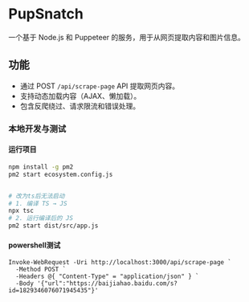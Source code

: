 # PupSnatch

一个基于 Node.js 和 Puppeteer 的服务，用于从网页提取内容和图片信息。

## 功能
- 通过 POST `/api/scrape-page` API 提取网页内容。
- 支持动态加载内容（AJAX、懒加载）。
- 包含反爬绕过、请求限流和错误处理。


### 本地开发与测试

#### 运行项目
```bash
npm install -g pm2
pm2 start ecosystem.config.js


# 改为ts后无法启动
# 1. 编译 TS → JS
npx tsc
# 2. 运行编译后的 JS
pm2 start dist/src/app.js
```

#### powershell测试
```
Invoke-WebRequest -Uri http://localhost:3000/api/scrape-page `
  -Method POST `
  -Headers @{ "Content-Type" = "application/json" } `
  -Body '{"url":"https://baijiahao.baidu.com/s?id=1829346076071945435"}'
```

